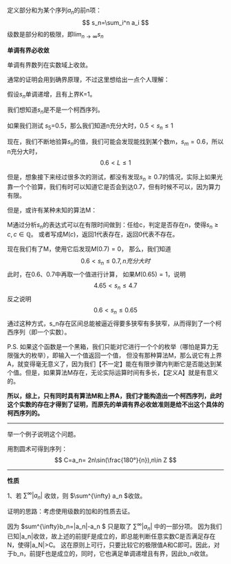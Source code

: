 定义部分和为某个序列$a_n$的前n项：
$$
s_n=\sum_i^n a_i
$$
级数是部分和的极限，即$\lim_{n\rightarrow \infty}s_n$



**单调有界必收敛**


单调有界数列在实数域上收敛。

通常的证明会用到确界原理，不过这里想给出一点个人理解：


假设$s_n$单调递增，且有上界K=1。

我们想知道$s_n$是不是一个柯西序列。

如果我们测试 $s_5$=0.5，那么我们知道n充分大时，$0.5< s_n\leq 1$

现在，我们不断地验算$s_n$的值，我们可能会发现能找到某个数m，$s_m=0.6$，所以n充分大时，
$$0.6< L\leq 1$$

但是，想象接下来经过很多次的测试，都没有发现$s_n\geq 0.7$的情况，实际上如果光靠一个个验算，我们有时可以知道它是否会到达0.7，但有时候不可以，因为算力有限。

但是，或许有某种未知的算法M：

M通过分析$s_n$的表达式可以在有限时间做到：任给c，判定是否存在n，使得$s_n\geq c,c\in \mathbb{Q}$。
或者写成$M(c)$，返回1代表存在，返回0代表不存在。

现在我们有了M，使用它后发现$M(0.7)=0$，
那么，我们知道
$$0.6 <s_n\leq 0.7,n充分大时$$
此时，在0.6、0.7中再取一个值进行计算，
如果$M(0.65)=1$，说明
$$4.65 <s_n\leq 4.7$$
反之说明
$$0.6 <s_n\leq 0.65$$
通过这种方式，s_n存在区间总能被逼近得要多狭窄有多狭窄，从而得到了一个柯西序列（即一个实数）。




P.S. 如果这个函数是一个黑箱，我们只能对它进行一个个的枚举（哪怕是算力无限强大的枚举），即输入一个值返回一个值，
但没有那种算法M，那么说它有上界A，就变得毫无意义了，因为我们【不一定】能在有限步骤内判断它是否能达到某个值。但是，如果算法M存在，无论实际运算时间有多长，【定义A】就是有意义的。

**所以，综上，只有同时具有算法M和上界A，我们才能构造出一个柯西序列，此时这个实数的存在才得到了证明，而原先的单调有界必收敛准则是给不出这个具体的柯西序列的。**

---
举一个例子说明这个问题。

用割圆术可得到序列：
$$
C=a_n= 2n\sin(\frac{180°}{n}),n\in Z
$$

---

**性质**

1、若 $\sum^{\infty} |a_n|$ 收敛，则 $\sum^{\infty} a_n $收敛。

证明的思路：考虑使用级数的加和的性质去证。

因为 $sum^{\infty}b_n=|a_n|-a_n $ 只是取了 $\sum^{\infty} |a_n|$ 中的一部分项。
因为我们已知|a_n|收敛，故上述的前提F是成立的，即总能判断任意实数C是否满足存在N，使得|a_N|>C。
这在原则上可行，只要比较它的极限值A和C即可。因此，对于b_n，前提F也是成立的，同时，它也满足单调递增且有界，因此b_n收敛。

